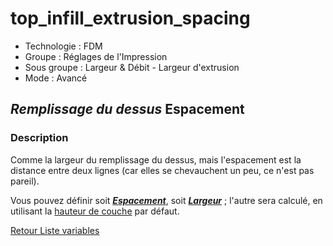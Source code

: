# top_infill_extrusion_spacing

* Technologie : FDM
* Groupe : Réglages de l'Impression
* Sous groupe : Largeur & Débit - Largeur d'extrusion
* Mode : Avancé

## *Remplissage du dessus* Espacement

### Description

Comme la largeur du remplissage du dessus, mais l'espacement est la distance entre deux lignes (car elles se chevauchent un peu, ce n'est pas pareil).

Vous pouvez définir soit ***[Espacement](top_infill_extrusion_spacing.md)***, soit ***[Largeur](top_infill_extrusion_width.md)*** ; l'autre sera calculé, en utilisant la [hauteur de couche](layer_height.md) par défaut.

[Retour Liste variables](variable_list.md)